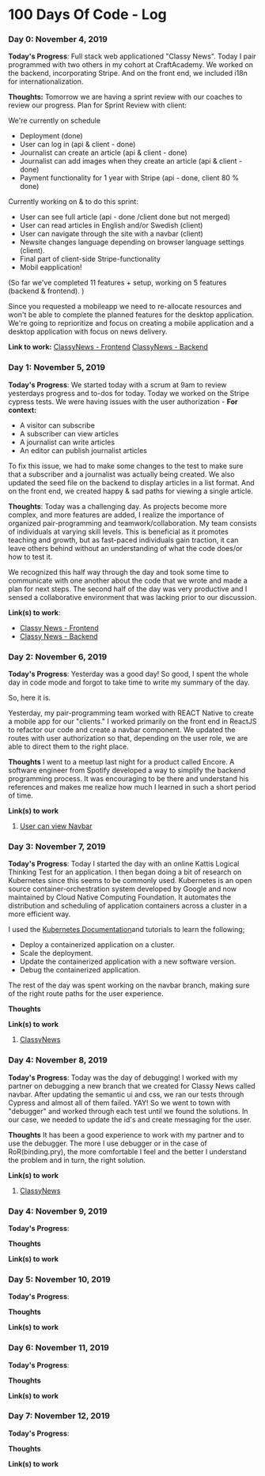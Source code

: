 # 100 Days Of Code - Log

### Day 0: November 4, 2019

**Today's Progress**: Full stack web applicationed "Classy News". Today I pair programmed with two others in my cohort at CraftAcademy. We worked on the backend, incorporating Stripe. And on the front end, we included i18n for internationalization. 

**Thoughts:** Tomorrow we are having a sprint review with our coaches to review our progress. Plan for Sprint Review with client:

We're currently on schedule
- Deployment (done)
- User can log in (api & client - done)
- Journalist can create an article (api & client - done)
- Journalist can add images when they create an article (api & client - done)
- Payment functionality for 1 year with Stripe (api - done, client 80 % done)

 Currently working on & to do this sprint:
- User can see full article (api - done /client done but not merged)
- User can read articles in English and/or Swedish (client)
- User can navigate through the site with a navbar (client)
- Newsite changes language depending on browser language settings (client).
- Final part of client-side Stripe-functionality
- Mobil eapplication!

(So far we've completed 11 features + setup, working on 5 features (backend & frontend). )

Since you requested a mobileapp we need to re-allocate resources and won't be able to complete the planned features for the desktop application. We're going to reprioritize and focus on creating a mobile application and a desktop application with focus on news delivery. 

**Link to work:** [ClassyNews - Frontend](https://github.com/beccaburns/classy_news_client) [ClassyNews - Backend](https://github.com/beccaburns/classy_news_backend)

### Day 1: November 5, 2019

**Today's Progress**: We started today with a scrum at 9am to review yesterdays progress and to-dos for today. Today we worked on the Stripe cypress tests. We were having issues with the user authorization - 
**For context:**
- A visitor can subscribe
- A subscriber can view articles
- A journalist can write articles
- An editor can publish journalist articles

To fix this issue, we had to make some changes to the test to make sure that a subscriber and a journalist was actually being created. 
We also updated the seed file on the backend to display articles in a list format.
And on the front end, we created happy & sad paths for viewing a single article. 

**Thoughts**: Today was a challenging day. As projects become more complex, and more features are added, I realize the importance of organized pair-programming and teamwork/collaboration. My team consists of individuals at varying skill levels. This is beneficial as it promotes teaching and growth, but as fast-paced individuals gain traction, it can leave others behind without an understanding of what the code does/or how to test it. 

We recognized this half way through the day and took some time to communicate with one another about the code that we wrote and made a plan for next steps. The second half of the day was very productive and I sensed a collaborative environment that was lacking prior to our discussion.

**Link(s) to work**: 
- [Classy News - Frontend](https://github.com/CraftAcademy/classy_news_client)
- [Classy News - Backend](https://github.com/CraftAcademy/classy_news_backend)


### Day 2: November 6, 2019

**Today's Progress**: Yesterday was a good day! So good, I spent the whole day in code mode and forgot to take time to write my summary of the day.

So, here it is. 

Yesterday, my pair-programming team worked with REACT Native to create a mobile app for our "clients." I worked primarily on the front end in ReactJS to refactor our code and create a navbar component. We updated the routes with user authorization so that, depending on the user role, we are able to direct them to the right place.

**Thoughts** I went to a meetup last night for a product called Encore. A software engineer from Spotify developed a way to simplify the backend programming process. It was encouraging to be there and understand his references and makes me realize how much I learned in such a short period of time.

**Link(s) to work**
1. [User can view Navbar](https://github.com/CraftAcademy/classy_news_client/pull/18)

### Day 3: November 7, 2019

**Today's Progress**: Today I started the day with an online Kattis Logical Thinking Test for an application. I then began doing a bit of research on Kubernetes since this seems to be commonly used. Kubernetes is an open source container-orchestration system developed by Google and now maintained by Cloud Native Computing Foundation. It automates the distribution and scheduling of application containers across a cluster in a more efficient way.

I used the [Kubernetes Documentation](https://kubernetes.io/docs/tutorials/kubernetes-basics/)and tutorials to learn the following; 
- Deploy a containerized application on a cluster.
- Scale the deployment.
- Update the containerized application with a new software version.
- Debug the containerized application.

The rest of the day was spent working on the navbar branch, making sure of the right route paths for the user experience.

**Thoughts** 

**Link(s) to work**
1. [ClassyNews](https://github.com/beccaburns/classy_news_client/tree/navbar)

### Day 4: November 8, 2019

**Today's Progress**: Today was the day of debugging! I worked with my partner on debugging a new branch that we created for Classy News called navbar. After updating the semantic ui and css, we ran our tests through Cypress and almost all of them failed. YAY! So we went to town with "debugger" and worked through each test until we found the solutions. In our case, we needed to update the id's and create messaging for the user. 

**Thoughts** It has been a good experience to work with my partner and to use the debugger. The more I use debugger or in the case of RoR(binding.pry), the more comfortable I feel and the better I understand the problem and in turn, the right solution.

**Link(s) to work**
1. [ClassyNews](https://github.com/beccaburns/classy_news_client/tree/navbar)


### Day 4: November 9, 2019

**Today's Progress**: 

**Thoughts** 

**Link(s) to work**

### Day 5: November 10, 2019

**Today's Progress**: 

**Thoughts** 

**Link(s) to work**

### Day 6: November 11, 2019

**Today's Progress**: 

**Thoughts** 

**Link(s) to work**

### Day 7: November 12, 2019

**Today's Progress**: 

**Thoughts** 

**Link(s) to work**